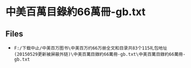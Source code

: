 # 中美百萬目錄約66萬冊-gb.txt

## Files

- `F:/下载中止/中美百万图书\中美百万约66万册全文和目录共83个115礼包地址(20150529更新被屏蔽外链)\中美百萬目錄約66萬冊-gb.txt\中美百萬目錄約66萬冊-gb.txt`
